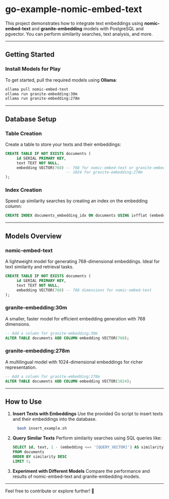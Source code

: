 # go-example-nomic-embed-text

This project demonstrates how to integrate text embeddings using **nomic-embed-text** and **granite-embedding** models with PostgreSQL and pgvector. You can perform similarity searches, text analysis, and more.

---

## Getting Started

### Install Models for Play

To get started, pull the required models using **Ollama**:

```bash
ollama pull nomic-embed-text
ollama run granite-embedding:30m
ollama run granite-embedding:278m
```

---

## Database Setup

### Table Creation

Create a table to store your texts and their embeddings:

```sql
CREATE TABLE IF NOT EXISTS documents (
     id SERIAL PRIMARY KEY,
     text TEXT NOT NULL,
     embedding VECTOR(768) -- 768 for nomic-embed-text or granite-embedding:30m
                           -- 1024 for granite-embedding:278m
);
```

### Index Creation

Speed up similarity searches by creating an index on the embedding column:

```sql
CREATE INDEX documents_embedding_idx ON documents USING ivfflat (embedding) WITH (lists = 100);
```

---

## Models Overview

### **nomic-embed-text**

A lightweight model for generating 768-dimensional embeddings. Ideal for text similarity and retrieval tasks.

```sql
CREATE TABLE IF NOT EXISTS documents (
     id SERIAL PRIMARY KEY,
     text TEXT NOT NULL,
     embedding VECTOR(768) -- 768 dimensions for nomic-embed-text
);
```

### **granite-embedding:30m**

A smaller, faster model for efficient embedding generation with 768 dimensions.

```sql
-- Add a column for granite-embedding:30m
ALTER TABLE documents ADD COLUMN embedding VECTOR(768);
```

### **granite-embedding:278m**

A multilingual model with 1024-dimensional embeddings for richer representation.

```sql
-- Add a column for granite-embedding:278m
ALTER TABLE documents ADD COLUMN embedding VECTOR(1024);
```

---

## How to Use

1. **Insert Texts with Embeddings**
   Use the provided Go script to insert texts and their embeddings into the database.

   ```bash
     bash insert_example.sh
    ```
   

2. **Query Similar Texts**
   Perform similarity searches using SQL queries like:
   ```sql
   SELECT id, text, 1 - (embedding <=> '[QUERY_VECTOR]') AS similarity
   FROM documents
   ORDER BY similarity DESC
   LIMIT 5;
   ```

3. **Experiment with Different Models**
   Compare the performance and results of nomic-embed-text and granite-embedding models.

---

Feel free to contribute or explore further! 🎉
